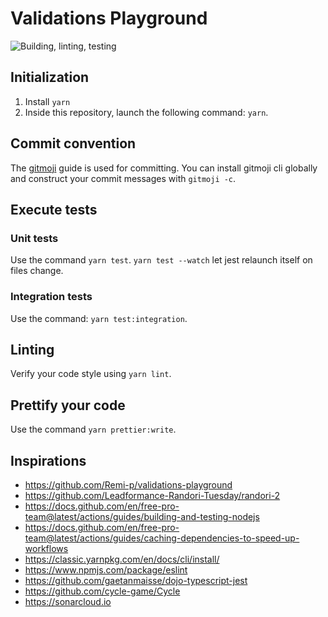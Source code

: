 # Validations Playground

![Building, linting, testing](https://github.com/Remi-p/validations-playground/workflows/Building,%20linting,%20testing/badge.svg)

## Initialization

1. Install `yarn`
2. Inside this repository, launch the following command: `yarn`.

## Commit convention

The [gitmoji](https://gitmoji.dev/) guide is used for committing. You can install gitmoji cli globally and construct your commit messages with `gitmoji -c`.

## Execute tests

### Unit tests

Use the command `yarn test`. `yarn test --watch` let jest relaunch itself on files change.

### Integration tests

Use the command: `yarn test:integration`.

## Linting

Verify your code style using `yarn lint`.

## Prettify your code

Use the command `yarn prettier:write`.

## Inspirations

-   https://github.com/Remi-p/validations-playground
-   https://github.com/Leadformance-Randori-Tuesday/randori-2
-   https://docs.github.com/en/free-pro-team@latest/actions/guides/building-and-testing-nodejs
-   https://docs.github.com/en/free-pro-team@latest/actions/guides/caching-dependencies-to-speed-up-workflows
-   https://classic.yarnpkg.com/en/docs/cli/install/
-   https://www.npmjs.com/package/eslint
-   https://github.com/gaetanmaisse/dojo-typescript-jest
-   https://github.com/cycle-game/Cycle
-   https://sonarcloud.io
